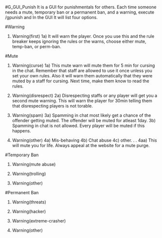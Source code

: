 #G_GUI_Punish
It is a GUI for punishmentals for others.
Each time someone needs a mute, temporary ban or a
permanent ban, and a warning, execute /gpunish and In the GUI It will list four 
options.

#Warning

1)  Warning(first)
1a) It will warn the player.
Once you use this and the
rule breaker keeps ignoring
the rules or the warns,
choose either mute,
temp-ban, or perm-ban.

#Mute
1) Warning(curse)
1a)  This mute warn will mute them for  5 min for cursing in the chat.
Remember that staff are allowed to use it once  unless you set your own
rules. Also it will warn them automatically that they were muted
by a staff for cursing. Next time, make them know to  read the rules.

2) Warning(disrespect)
2a)  Disrespecting staffs or any player will
get you a second mute warning. This will warn
the player for  30min telling them that 
disrespecting players is not torable.

3) Warning(spam)
3a) Spamming in chat most likely
get a chance of the offender getting muted.
The offender will be muted for atleast
1day.
3b) Spamming in chat is not allowed.
Every player will be muted if this happens.

4) Warning(other)
4a) Mis-behaving
4b) Chat abuse
4c) other. . .
4aa) This will mute you for
life. Always appeal at the website for
a mute purge.

#Temporary Ban
1) Warning(mute abuse)

2) Warning(trolling)

3) Warning(other)

#Permanent Ban
1) Warning(threats)

2) Warning(hacker)

3) Warning(extreme-crasher)

4) Warning(other)
